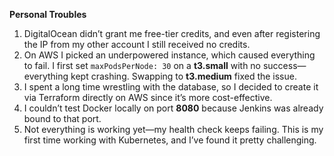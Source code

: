 **Personal Troubles**

1. DigitalOcean didn’t grant me free-tier credits, and even after registering the IP from my other account I still received no credits.
2. On AWS I picked an underpowered instance, which caused everything to fail. I first set `maxPodsPerNode: 30` on a **t3.small** with no success—everything kept crashing. Swapping to **t3.medium** fixed the issue.
3. I spent a long time wrestling with the database, so I decided to create it via Terraform directly on AWS since it’s more cost-effective.
4. I couldn’t test Docker locally on port **8080** because Jenkins was already bound to that port.
5. Not everything is working yet—my health check keeps failing. This is my first time working with Kubernetes, and I’ve found it pretty challenging.
